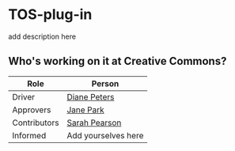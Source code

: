 # TOS-plug-in
add description here

## Who's working on it at Creative Commons?

| Role  | Person |
| ------------- | ------------- |
| Driver  | [Diane Peters](https://github.com/peterspdx)  |
| Approvers  | [Jane Park](https://github.com/jane@cc) |
| Contributors | [Sarah Pearson](https://github.com/sarahpearson) |
| Informed | Add yourselves here |
